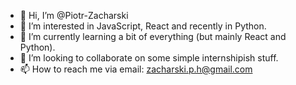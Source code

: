 - 👋 Hi, I’m @Piotr-Zacharski
- 👀 I’m interested in JavaScript, React and recently in Python.
- 🌱 I’m currently learning a bit of everything (but mainly React and Python).
- 💞️ I’m looking to collaborate on some simple internshipish stuff.
- 📫 How to reach me via email: zacharski.p.h@gmail.com

<!---
Piotr-Zacharski/Piotr-Zacharski is a ✨ special ✨ repository because its `README.md` (this file) appears on your GitHub profile.
You can click the Preview link to take a look at your changes.
--->
